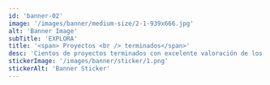 ```yaml
---
id: 'banner-02'
image: '/images/banner/medium-size/2-1-939x666.jpg'
alt: 'Banner Image'
subTitle: 'EXPLORA'
title: '<span> Proyectos <br /> terminados</span>'
desc: 'Cientos de proyectos terminados con excelente valoración de los clientes. Obras de pocería en Madrid al mejor precio.'
stickerImage: '/images/banner/sticker/1.png'
stickerAlt: 'Banner Sticker'
---
```

